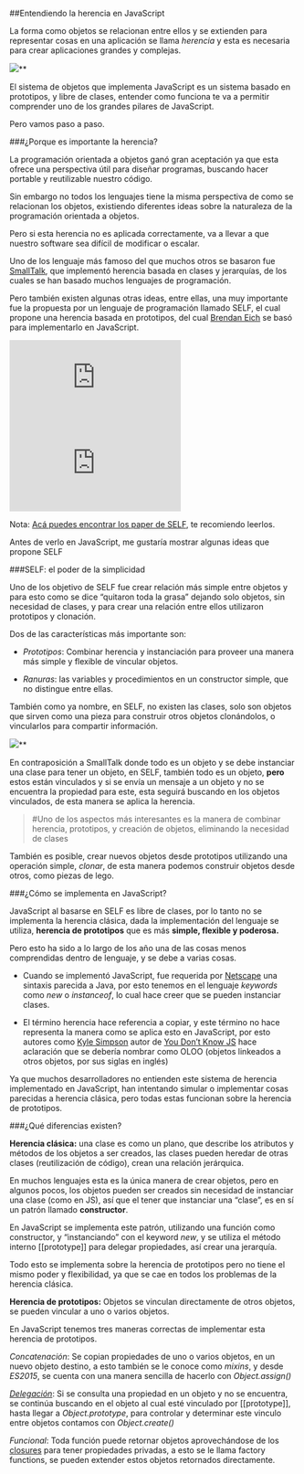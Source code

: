 ##Entendiendo la herencia en JavaScript

La forma como objetos se relacionan entre ellos y se extienden para representar cosas en una aplicación se llama *herencia* y esta es necesaria para crear aplicaciones grandes y complejas.

![](https://medium2.global.ssl.fastly.net/max/2048/1*bztpSB9Rm_rXiVqTU5WKrA.png)**

El sistema de objetos que implementa JavaScript es un sistema basado en prototipos, y libre de clases, entender como funciona te va a permitir comprender uno de los grandes pilares de JavaScript.

Pero vamos paso a paso.

###¿Porque es importante la herencia?

La programación orientada a objetos ganó gran aceptación ya que esta ofrece una perspectiva útil para diseñar programas, buscando hacer portable y reutilizable nuestro código.

Sin embargo no todos los lenguajes tiene la misma perspectiva de como se relacionan los objetos, existiendo diferentes ideas sobre la naturaleza de la programación orientada a objetos.

Pero si esta herencia no es aplicada correctamente, va a llevar a que nuestro software sea difícil de modificar o escalar.

Uno de los lenguaje más famoso del que muchos otros se basaron fue [SmallTalk](https://es.wikipedia.org/wiki/Smalltalk), que implementó herencia basada en clases y jerarquías, de los cuales se han basado muchos lenguajes de programación.

Pero también existen algunas otras ideas, entre ellas, una muy importante fue la propuesta por un lenguaje de programación llamado SELF, el cual propone una herencia basada en prototipos, del cual [Brendan Eich](https://twitter.com/brendaneich) se basó para implementarlo en JavaScript.

<iframe src="https://medium.com/media/77ed1045cca9f82a43cc7abae68bc892" frameborder=0></iframe>

<iframe src="https://medium.com/media/ab5e267c500a846181f8016eb8db7528" frameborder=0></iframe>

Nota: [Acá puedes encontrar los paper de SELF](http://bibliography.selflanguage.org/_static/self-power.pdf), te recomiendo leerlos.

Antes de verlo en JavaScript, me gustaría mostrar algunas ideas que propone SELF

###SELF: el poder de la simplicidad

Uno de los objetivo de SELF fue crear relación más simple entre objetos y para esto como se dice “quitaron toda la grasa” dejando solo objetos, sin necesidad de clases, y para crear una relación entre ellos utilizaron prototipos y clonación.

Dos de las características más importante son:

* *Prototipos*: Combinar herencia y instanciación para proveer una manera más simple y flexible de vincular objetos.

* *Ranuras*: las variables y procedimientos en un constructor simple, que no distingue entre ellas.

También como ya nombre, en SELF, no existen las clases, solo son objetos que sirven como una pieza para construir otros objetos clonándolos, o vincularlos para compartir información.

![](https://medium2.global.ssl.fastly.net/max/2000/1*io3Hk19x39Lz7EG-HhzCqQ.png)**

En contraposición a SmallTalk donde todo es un objeto y se debe instanciar una clase para tener un objeto, en SELF, también todo es un objeto, **pero** estos están vinculados y si se envía un mensaje a un objeto y no se encuentra la propiedad para este, esta seguirá buscando en los objetos vinculados, de esta manera se aplica la herencia.

> #Uno de los aspectos más interesantes es la manera de combinar herencia, prototipos, y creación de objetos, eliminando la necesidad de clases

También es posible, crear nuevos objetos desde prototipos utilizando una operación simple, *clonar*, de esta manera podemos construir objetos desde otros, como piezas de lego.

###¿Cómo se implementa en JavaScript?

JavaScript al basarse en SELF es libre de clases, por lo tanto no se implementa la herencia clásica, dada la implementación del lenguaje se utiliza, **herencia de prototipos** que es más **simple, flexible y poderosa.**

Pero esto ha sido a lo largo de los año una de las cosas menos comprendidas dentro de lenguaje, y se debe a varias cosas.

* Cuando se implementó JavaScript, fue requerida por [Netscape](https://es.wikipedia.org/wiki/Netscape_Navigator) una sintaxis parecida a Java, por esto tenemos en el lenguaje *keywords* como *new* o *instanceof*, lo cual hace creer que se pueden instanciar clases.

* El término herencia hace referencia a copiar, y este término no hace representa la manera como se aplica esto en JavaScript, por esto autores como [Kyle Simpson](https://twitter.com/getify?lang=es) autor de [You Don’t Know JS](https://github.com/getify/You-Dont-Know-JS) hace aclaración que se debería nombrar como OLOO (objetos linkeados a otros objetos, por sus siglas en inglés)

Ya que muchos desarrolladores no entienden este sistema de herencia implementado en JavaScript, han intentando simular o implementar cosas parecidas a herencia clásica, pero todas estas funcionan sobre la herencia de prototipos.

###¿Qué diferencias existen?

**Herencia clásica:** una clase es como un plano, que describe los atributos y métodos de los objetos a ser creados, las clases pueden heredar de otras clases (reutilización de código), crean una relación jerárquica.

En muchos lenguajes esta es la única manera de crear objetos, pero en algunos pocos, los objetos pueden ser creados sin necesidad de instanciar una clase (como en JS), así que el tener que instanciar una “clase”, es en sí un patrón llamado **constructor**.

En JavaScript se implementa este patrón, utilizando una función como constructor, y “instanciando” con el keyword *new*, y se utiliza el método interno [[prototype]] para delegar propiedades, así crear una jerarquía.

Todo esto se implementa sobre la herencia de prototipos pero no tiene el mismo poder y flexibilidad, ya que se cae en todos los problemas de la herencia clásica.

**Herencia de prototipos:** Objetos se vinculan directamente de otros objetos, se pueden vincular a uno o varios objetos.

En JavaScript tenemos tres maneras correctas de implementar esta herencia de prototipos.

*Concatenación*: Se copian propiedades de uno o varios objetos, en un nuevo objeto destino, a esto también se le conoce como *mixins*, y desde *ES2015*, se cuenta con una manera sencilla de hacerlo con *Object.assign()*

*[Delegación](https://medium.com/@yeion7/entendiendo-la-delegaci%C3%B3n-en-javascript-8d99e3bc3826)*: Si se consulta una propiedad en un objeto y no se encuentra, se continúa buscando en el objeto al cual esté vinculado por [[prototype]], hasta llegar a *Object.prototype*, para controlar y determinar este vinculo entre objetos contamos con *Object.create()*

*Funcional*: Toda función puede retornar objetos aprovechándose de los [closures](https://medium.com/@yeion7/entendiendo-closures-en-javascript-8fb9a284964e) para tener propiedades privadas, a esto se le llama factory functions, se pueden extender estos objetos retornados directamente.
